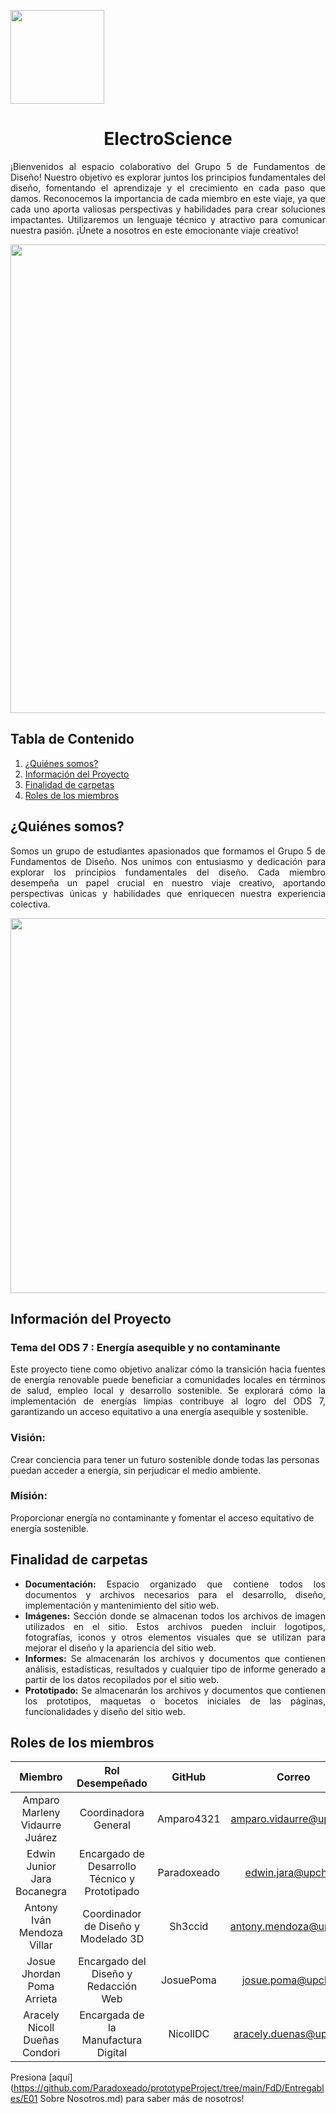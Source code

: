 <p align="left">
  <img src="https://semanadelcannabis.cayetano.edu.pe/assets/img/logo-upch.png" width="150">
  <h1 align="center">ElectroScience</h1>
</p>

<p align="justify">
  ¡Bienvenidos al espacio colaborativo del Grupo 5 de Fundamentos de Diseño! Nuestro objetivo es explorar juntos los principios fundamentales del diseño, fomentando el aprendizaje y el crecimiento en cada paso que damos. Reconocemos la importancia de cada miembro en este viaje, ya que cada uno aporta valiosas perspectivas y habilidades para crear soluciones impactantes. Utilizaremos un lenguaje técnico y atractivo para comunicar nuestra pasión. ¡Únete a nosotros en este emocionante viaje creativo!
</p>

<p align="center">
  <img src="https://geniabioenergy.com/wp-content/uploads/2022/02/Las-renovables-como-vectores-de-transformacion-2.jpg" width="750" style="margin: auto;">
</p>

## Tabla de Contenido
  1. [¿Quiénes somos?](#quiénes-somos)
  2. [Información del Proyecto](#información-del-proyecto)
  3. [Finalidad de carpetas](#finalidad-de-carpetas)
  4. [Roles de los miembros](#roles-de-los-miembros)

## ¿Quiénes somos?
<p align="justify">
  Somos un grupo de estudiantes apasionados que formamos el Grupo 5 de Fundamentos de Diseño. Nos unimos con entusiasmo y dedicación para explorar los principios fundamentales del diseño. Cada miembro desempeña un papel crucial en nuestro viaje creativo, aportando perspectivas únicas y habilidades que enriquecen nuestra experiencia colectiva.
</p>

<p align="center">
  <img src="https://github.com/Paradoxeado/prototypeProject/blob/main/Im%C3%A1genes/FotoGrupal01.jpg" width="600" style="margin: auto;">
</p>

## Información del Proyecto
### Tema del ODS 7 : Energía asequible y no contaminante
<p align="justify">
Este proyecto tiene como objetivo analizar cómo la transición hacia fuentes de energía renovable puede beneficiar a comunidades locales en términos de salud, empleo local y desarrollo sostenible. Se explorará cómo la implementación de energías limpias contribuye al logro del ODS 7, garantizando un acceso equitativo a una energía asequible y sostenible.
</p>

### Visión:
Crear conciencia para tener un futuro sostenible donde todas las personas puedan acceder a energía, sin  perjudicar el medio ambiente.

### Misión:
Proporcionar energía no contaminante y fomentar el acceso equitativo de energía sostenible.

## Finalidad de carpetas
<div style="text-align: justify;">
  <ul>
    <li><strong>Documentación:</strong> Espacio organizado que contiene todos los documentos y archivos necesarios para el desarrollo, diseño, implementación y mantenimiento del sitio web.</li>
    <li><strong>Imágenes:</strong> Sección donde se almacenan todos los archivos de imagen utilizados en el sitio. Estos archivos pueden incluir logotipos, fotografías, iconos y otros elementos visuales que se utilizan para mejorar el diseño y la apariencia del sitio web.</li>
    <li><strong>Informes:</strong> Se almacenarán los archivos y documentos que contienen análisis, estadísticas, resultados y cualquier tipo de informe generado a partir de los datos recopilados por el sitio web.</li>
    <li><strong>Prototipado:</strong> Se almacenarán los archivos y documentos que contienen los prototipos, maquetas o bocetos iniciales de las páginas, funcionalidades y diseño del sitio web.</li>
  </ul>
</div>

## Roles de los miembros
| Miembro | Rol Desempeñado | GitHub | Correo |
| :------------: | :------------: | :------------: | :------------: |
| Amparo Marleny Vidaurre Juárez | Coordinadora General | Amparo4321 | amparo.vidaurre@upch.pe |
| Edwin Junior Jara Bocanegra | Encargado de Desarrollo Técnico y Prototipado | Paradoxeado | edwin.jara@upch.pe |
| Antony Iván Mendoza Villar | Coordinador de Diseño y Modelado 3D | Sh3ccid | antony.mendoza@upch.pe |
| Josue Jhordan Poma Arrieta | Encargado del Diseño y Redacción Web | JosuePoma | josue.poma@upch.pe |
| Aracely Nicoll Dueñas Condori | Encargada de la Manufactura Digital | NicollDC | aracely.duenas@upch.pe |

Presiona [aquí](https://github.com/Paradoxeado/prototypeProject/tree/main/FdD/Entregables/E01 Sobre Nosotros.md) para saber más de nosotros!
</p>
